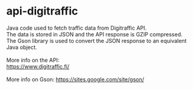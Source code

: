 # api-digitraffic
Java code used to fetch traffic data from Digitraffic API. <br />
The data is stored in JSON and the API response is GZIP compressed. <br />
The Gson library is used to convert the JSON response to an equivalent Java object.<br /><br />
More info on the API:<br />
https://www.digitraffic.fi/
<br /><br />
More info on Gson:
https://sites.google.com/site/gson/
